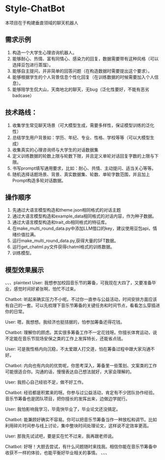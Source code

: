 # Style-ChatBot
本项目在于构建垂直领域的聊天机器人
##  需求示例
1. 构造一个大学生心理咨询机器人。
2. 能够耐心、热情、富有同情心、感染力的回复，数据需要带有这种风格（可以选择豆包进行蒸馏）。
3. 能够自主提问，并非简单的回答问题（在构造数据时需要提出这个要求）。
4. 能够根据学生的个人背景信息个性化回复（在训练数据的时候需要加入个人信息）。
5. 能够陪学生侃大山，天南地北的聊天，无bug（泛化性要好，不能有恶劣badcase）
## 技术路线：
1. 收集学生常见聊天场景（可大模型生成，需要多样性，保证模型训练的泛化性）
2. 总结学生用户背景如：学历、年纪、专业、性格、学校等等（可以大模型生成）
3. 收集真实的心理咨询师与大学生的对话数据集
4. 定义训练数据的轮数上限与轮数下限，并且定义单轮对话回复字数的上限与下限。
5. 书写prompt填写通用要求，比如：耐心、共情、主动提问、适当关心等等。
6. 随机选择话题场景、背景、真实数据集、轮数、单轮字数范围，并且加上Prompt构造多轮对话数据。

## 操作顺序
1. 先通过大语言模型构造和theme.json相同格式的对话主题
2. 通过大语言模型构造和example_data相同格式的对话内容，作为种子数据。
3. 通过大语言模型构造和trait_db相同格式的特征库。
4. 在make_multi_round_data.py中添加LLM借口的key，建议使用豆包api，情绪价值拉满。
5. 运行make_multi_round_data.py,获得大量的SFT数据。
6. 运行get_chatml.py文件获得chatml格式的训练数据。
7. 训练模型。

## 模型效果展示
、、、plaintext
User: 我想参加校园音乐节的筹备，可我现在大四了，又要准备毕业，感觉时间好紧张啊，怕忙不过来。

Chatbot: 听起来确实压力不小呢。不过你一直参与公益活动，时间安排方面应该有自己的一套。可以先梳理下音乐节筹备的关键任务和时间节点，看看怎么穿插进你的日常。

User: 嗯，我想想。我经济也挺拮据的，怕参加筹备还得花钱。

Chatbot: 理解你的顾虑。其实很多筹备工作不一定花钱呀。你擅长体育运动，说不定能在音乐节现场安保之类的工作上发挥特长，还能省点钱。

User: 可是我性格内向沉稳，不太爱跟人打交道，怕在筹备过程中跟大家沟通不好。

Chatbot: 内向也有内向的优势呢，你思考深入，筹备里一些策划、文案类的工作可能很适合你。沟通的话，慢慢表达自己想法就好，大家会理解的。

User: 我担心自己经验不足，做不好工作。

Chatbot: 经验都是积累来的呀。你参与过公益活动，肯定有不少团队协作经验。音乐节筹备也是团队项目，把你擅长的发挥出来，边做边学就行。

User: 我怕影响我学习，毕竟快毕业了，毕业论文还没搞定。

Chatbot: 能兼顾好确实不容易。你可以把音乐节筹备当作一种放松和调节。比如利用碎片时间参与线上讨论，集中整块时间处理论文，这样说不定效率更高。

User: 那我先试试吧，要是实在忙不过来，我再跟老师说。

Chatbot: 好呀！大胆去尝试，有什么问题随时来找我。相信你能在音乐节筹备中收获不一样的体验，也能平衡好毕业相关的事情。
、、、
